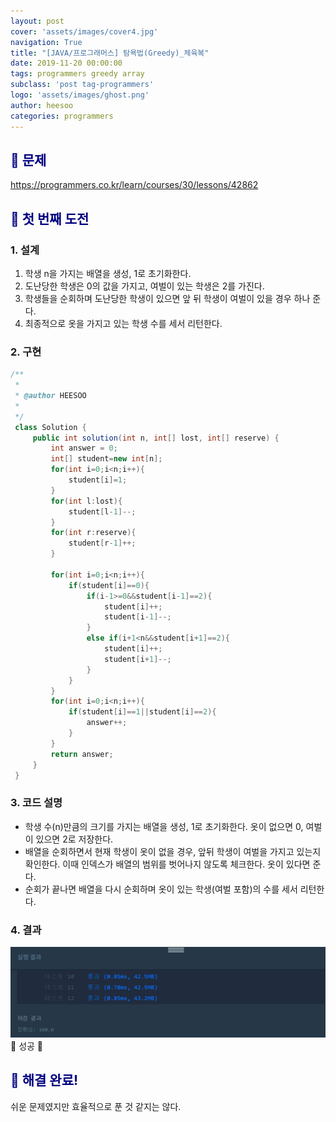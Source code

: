```yaml
---
layout: post
cover: 'assets/images/cover4.jpg'
navigation: True
title: "[JAVA/프로그래머스] 탐욕법(Greedy)_체육복"
date: 2019-11-20 00:00:00
tags: programmers greedy array
subclass: 'post tag-programmers'
logo: 'assets/images/ghost.png'
author: heesoo
categories: programmers
---
```

## <span style="color:navy">👀 문제</span>
<https://programmers.co.kr/learn/courses/30/lessons/42862>

## <span style="color:navy">👊 첫 번째 도전</span>

### 1. 설계
1. 학생 n을 가지는 배열을 생성, 1로 초기화한다.
2. 도난당한 학생은 0의 값을 가지고, 여벌이 있는 학생은 2를 가진다.
3. 학생들을 순회하며 도난당한 학생이 있으면 앞 뒤 학생이 여벌이 있을 경우 하나 준다.
4. 최종적으로 옷을 가지고 있는 학생 수를 세서 리턴한다.

### 2. 구현
```java
/**
 *
 * @author HEESOO
 *
 */
 class Solution {
     public int solution(int n, int[] lost, int[] reserve) {
         int answer = 0;
         int[] student=new int[n];
         for(int i=0;i<n;i++){
             student[i]=1;
         }
         for(int l:lost){
             student[l-1]--;
         }
         for(int r:reserve){
             student[r-1]++;
         }

         for(int i=0;i<n;i++){
             if(student[i]==0){
                 if(i-1>=0&&student[i-1]==2){
                     student[i]++;
                     student[i-1]--;                    
                 }
                 else if(i+1<n&&student[i+1]==2){
                     student[i]++;
                     student[i+1]--;
                 }
             }
         }
         for(int i=0;i<n;i++){
             if(student[i]==1||student[i]==2){
                 answer++;
             }
         }
         return answer;
     }
 }
```
### 3. 코드 설명
- 학생 수(n)만큼의 크기를 가지는 배열을 생성, 1로 초기화한다. 옷이 없으면 0, 여벌이 있으면 2로 저장한다.
- 배열을 순회하면서 현재 학생이 옷이 없을 경우, 앞뒤 학생이 여벌을 가지고 있는지 확인한다. 이때 인덱스가 배열의 범위를 벗어나지 않도록 체크한다. 옷이 있다면 준다.
- 순회가 끝나면 배열을 다시 순회하며 옷이 있는 학생(여벌 포함)의 수를 세서 리턴한다.

### 4. 결과
![실행결과](./assets/images/191120_1.PNG)
🤟 성공 🤟

## <span style="color:navy">👏 해결 완료!</span>
쉬운 문제였지만 효율적으로 푼 것 같지는 않다.
